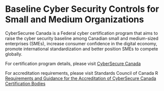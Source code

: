# Baseline Cyber Security Controls for Small and Medium Organizations

CyberSecuree Canada is a Federal cyber certification program that aims to raise the cyber security baseline among Canadian small and medium-sized enterprises (SMEs), increase consumer confidence in the digital economy, promote international standardization and better position SMEs to compete globally.

For certification program details, please visit [CyberSecure Canada](https://ised-isde.canada.ca/site/cybersecure-canada/en)

For accreditation requirements, please visit Standards Council of Canada R 
[Requirements and Guidance for the Accreditation of CyberSecure Canada Certification Bodies](https://www.scc.ca/en/about-scc/publications/requirements-and-procedures-accreditation/accreditation-of-cybersecure-canada-certification-bodies)